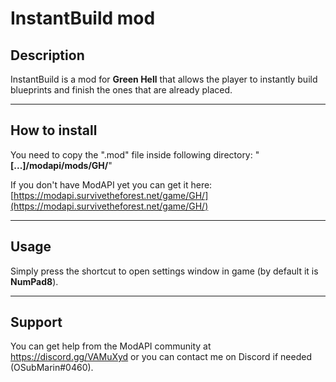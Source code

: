 # InstantBuild mod

## Description
InstantBuild is a mod for __Green Hell__ that allows the player to instantly build blueprints and finish the ones that are already placed.


----


## How to install
You need to copy the ".mod" file inside following directory: "__[...]/modapi/mods/GH/__"

If you don't have ModAPI yet you can get it here: [https://modapi.survivetheforest.net/game/GH/](https://modapi.survivetheforest.net/game/GH/)


----


## Usage
Simply press the shortcut to open settings window in game (by default it is __NumPad8__).


----


## Support
You can get help from the ModAPI community at https://discord.gg/VAMuXyd or you can contact me on Discord if needed (OSubMarin#0460).

